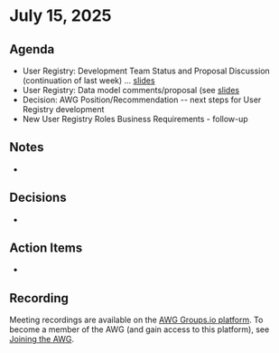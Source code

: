 # July 15, 2025

## Agenda

* User Registry: Development Team Status and Proposal Discussion (continuation of last week) ... [slides](https://view.officeapps.live.com/op/view.aspx?src=https%3A%2F%2Fraw.githubusercontent.com%2FCVEProject%2Fautomation-working-group%2Frefs%2Fheads%2Fmaster%2Fmeeting-notes%2Ffiles%2F20250708UR-MVP-Test-Updates.pptx&wdOrigin=BROWSELINK)
* User Registry: Data model comments/proposal (see [slides](https://docs.google.com/presentation/d/1QIXSKNX9CTXe4u0d-g5PIpq9jiIovS7uigWaSkTUIBQ/edit?slide=id.g36c41e0d51f_0_11#slide=id.g36c41e0d51f_0_11)
* Decision: AWG Position/Recommendation -- next steps for User Registry development
* New User Registry Roles Business Requirements - follow-up 

## Notes

*

## Decisions

*

## Action Items

*

## Recording

Meeting recordings are available on the [AWG Groups.io platform](https://cve-cwe-programs.groups.io/g/AWG/files/MeetingRecordings).
To become a member of the AWG (and gain access to this platform), see [Joining the AWG](https://github.com/CVEProject/automation-working-group?tab=readme-ov-file#joining-the-awg).
